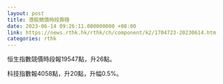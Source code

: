 ```yaml
---
layout: post
title: 港股競價時段靠穩
date: 2023-06-14 09:26:11.000000000 +08:00
link: https://news.rthk.hk/rthk/ch/component/k2/1704723-20230614.htm
categories: rthk
---
```


恒生指數競價時段報19547點，升26點。

科技指數報4058點，升20點，升幅0.5%。
